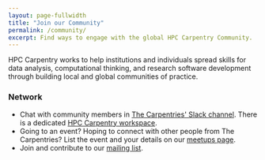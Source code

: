 ```yaml
---
layout: page-fullwidth
title: "Join our Community"
permalink: /community/
excerpt: Find ways to engage with the global HPC Carpentry Community.
---
```


HPC Carpentry works to help institutions and individuals spread skills for data
analysis, computational thinking, and research software development through
building local and global communities of practice.

###  Network

- Chat with community members in [The Carpentries' Slack channel](
  https://swc-slack-invite.herokuapp.com). There is a dedicated
  [HPC Carpentry workspace](https://app.slack.com/client/T03LE485Y/CEXAZR52T).
- Going to an event? Hoping to connect with other people from The Carpentries?
  List the event and your details on our [meetups page](
  http://pad.software-carpentry.org/swc-events-meetup).
- Join and contribute to our [mailing list](
  https://carpentries.topicbox.com/groups/discuss-hpc).

